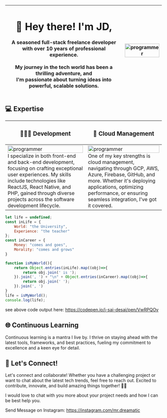 | <p style="width:50%;"><h1>👋 Hey there! I'm JD,</h1>A seasoned full-stack freelance developer<br />with over 10 years of professional experience.<br /><br />My journey in the tech world has been a thrilling adventure, and<br />I'm passionate about turning ideas into powerful, scalable solutions.</p> | <img src="https://media.tenor.com/2uyENRmiUt0AAAAC/coding.gif" alt="programmer" style="width:100%;"> |
| --- | --- |

## 💻 Expertise
| <h3>👨🏻‍💻 Development</h3> | <h3>🚀 Cloud Management</h3> |
| --- | --- |
| <div style="flex:1"><img src="https://dreamzdevelopers.com/wp-content/uploads/1/2024/01/download-2.webp" alt="programmer" style="width:100%;">I specialize in both front-end and back-end development, focusing on crafting exceptional user experiences. My skills include technologies like ReactJS, React Native, and PHP, gained through diverse projects across the software development lifecycle.</div> | <div style="flex:1"><img src="https://dreamzdevelopers.com/wp-content/uploads/1/2024/01/download-1.jpeg" alt="programmer" style="width:100%;">One of my key strengths is cloud management, navigating through GCP, AWS, Azure, Firebase, GitHub, and more. Whether it's deploying applications, optimizing performance, or ensuring seamless integration, I've got it covered. </div> |

```js
let life = undefined;
const inLife = {
	World: "the University",
	Experience: "the teacher"
};
const inCareer = {
	Money: "comes and goes",
	Morality: "comes and grows"
}

function isMyWorld(){
	return Object.entries(inLife).map((obj)=>{
		return obj.join(' is ');
	}).join(', ') + "\n" + Object.entries(inCareer).map((obj)=>{
		return obj.join(' ');
	}).join(', ')
}
life = isMyWorld();
console.log(life);
```
see above code output here: https://codepen.io/j-sai-desai/pen/VwRPQOv

## 🌐 Continuous Learning
Continuous learning is a mantra I live by. I thrive on staying ahead with the latest tools, frameworks, and best practices, fueling my commitment to excellence and a keen eye for detail.

## 🌟 Let's Connect!
Let's connect and collaborate! Whether you have a challenging project or want to chat about the latest tech trends, feel free to reach out. Excited to contribute, innovate, and build amazing things together! 🚀✨

I would love to chat with you more about your project needs and how I can be best help you.

Send Message on Instagram: https://instagram.com/mr.dreamatic
